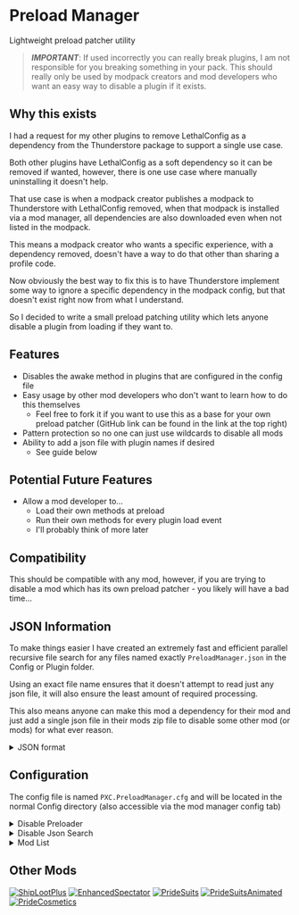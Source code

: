 # Preload Manager
Lightweight preload patcher utility

> **_IMPORTANT_**: If used incorrectly you can really break plugins, I am not responsible for you breaking something in your pack. This should really only be used by modpack creators and mod developers who want an easy way to disable a plugin if it exists.

## Why this exists
I had a request for my other plugins to remove LethalConfig as a dependency from the Thunderstore package to support a single use case.

Both other plugins have LethalConfig as a soft dependency so it can be removed if wanted, however, there is one use case where manually uninstalling it doesn't help.

That use case is when a modpack creator publishes a modpack to Thunderstore with LethalConfig removed, when that modpack is installed via a mod manager, all dependencies are also downloaded even when not listed in the modpack.

This means a modpack creator who wants a specific experience, with a dependency removed, doesn't have a way to do that other than sharing a profile code.

Now obviously the best way to fix this is to have Thunderstore implement some way to ignore a specific dependency in the modpack config, but that doesn't exist right now from what I understand.

So I decided to write a small preload patching utility which lets anyone disable a plugin from loading if they want to.

## Features
- Disables the awake method in plugins that are configured in the config file
- Easy usage by other mod developers who don't want to learn how to do this themselves
  - Feel free to fork it if you want to use this as a base for your own preload patcher (GitHub link can be found in the link at the top right)
- Pattern protection so no one can just use wildcards to disable all mods
- Ability to add a json file with plugin names if desired
  - See guide below

## Potential Future Features
- Allow a mod developer to...
  - Load their own methods at preload
  - Run their own methods for every plugin load event
  - I'll probably think of more later

## Compatibility
This should be compatible with any mod, however, if you are trying to disable a mod which has its own preload patcher - you likely will have a bad time...

## JSON Information
To make things easier I have created an extremely fast and efficient parallel recursive file search for any files named exactly ```PreloadManager.json``` in the Config or Plugin folder.

Using an exact file name ensures that it doesn't attempt to read just any json file, it will also ensure the least amount of required processing.

This also means anyone can make this mod a dependency for their mod and just add a single json file in their mods zip file to disable some other mod (or mods) for what ever reason.

<details>
<summary>JSON format</summary>

The format is very simple and is just a single string array you can learn more [Here](https://www.microfocus.com/documentation/silk-performer/205/en/silkperformer-205-webhelp-en/GUID-0847DE13-2A2F-44F2-A6E7-214CD703BF84.html)

```json
[
  "ModName",
  "SomeOtherModName",
  "AnotherOne"
]
```

</details>

## Configuration
The config file is named ```PXC.PreloadManager.cfg``` and will be located in the normal Config directory (also accessible via the mod manager config tab)

<details>
<summary>Disable Preloader</summary>

Want to disable this preloader entirely? Set this to true and it will just harmlessly return when initialized.

```cfg
## This will disable this preloader entirely
# Setting type: Boolean
# Default value: false
Disable Preloader = false
```

</details>

<details>
<summary>Disable Json Search</summary>

This will disable the parallel recursive file search for any files named exactly ```PreloadManager.json``` in the Config or Plugin folder. I use a very fast and performant method which searches even a modpack with 200+ mods extremely fast and efficiently (average time between 0.10 and 0.20 seconds).

```cfg
## Disable searching for any 'PreloadManager.json' files in the config and plugin directories
# Setting type: Boolean
# Default value: false
Disable Json Search = false
```

</details>

<details>
<summary>Mod List</summary>

This is where a modpack creator can list the mod names to disable, or path to a specific json file using the built in internal location/path variables (This can be used with 'Disable Json Search' if you don't want the file search but still want to use a json file). If this config item is empty (default) then this preloader will basically disable it self during initialization if there is also no json file found in the json search.

> **_NOTE_**: The name used is the name from the _BepInPlugin_ attribute found in every mod, more information on this is in "How to find the correct mod name to use" below

<details>
<summary>How to find the correct mod name to use</summary>

The name used is the name from the **_BepInPlugin_** attribute found in every mod, you can get this name from either of the following methods

#### Console/Log file

If you have the console open, or go and open the log located at "%appdata%\..\LocalLow\ZeekerssRBLX\Lethal Company\Player.log" and look for the line below. This line shows that **_ModName_** is the correct name to use.

```cfg
[Info   :   BepInEx] Loading [ModName 1.1.3]
```

#### Source tab in Thunderstore

Looking at the source of a mod you want to search for the line that starts with "_[BepInPlugin(_" (example below) and when you find it you want to take the middle attribute, this one shows **_ModName_** is the correct name to use (Note: Sometimes mods will use the same name for the first and second attribute).

```cs
[BepInPlugin("PXC.ModName", "ModName", "1.1.3")]
```

---

</details>

```cfg
## This is the list of mods to patch separated by semi-colons (;) and/or a path to a json file
## 
## Internal path variables:
## %ConfigPath% = Config directory
## %PluginPath% = Plugin directory
# Setting type: String
# Default value: 
Mod List = 
```

#### Example
This example shows disabling one specific mod and then all mods found in a json file in the Config directory

```cfg
## This is the list of mods to patch separated by semi-colons (;) and/or a path to a json file
## 
## Internal path variables:
## %ConfigPath% = Config directory
## %PluginPath% = Plugin directory
# Setting type: String
# Default value: 
Mod List = ModName;%ConfigPath%\DisableMods.json
```

</details>

## Other Mods
[![ShipLootPlus](https://gcdn.thunderstore.io/live/repository/icons/PXC-ShipLootPlus-1.0.0.png.128x128_q95.png 'ShipLootPlus')](https://thunderstore.io/c/lethal-company/p/PXC/ShipLootPlus/)
[![EnhancedSpectator](https://gcdn.thunderstore.io/live/repository/icons/PXC-EnhancedSpectator-1.0.2.png.128x128_q95.png 'EnhancedSpectator')](https://thunderstore.io/c/lethal-company/p/PXC/EnhancedSpectator/)
[![PrideSuits](https://gcdn.thunderstore.io/live/repository/icons/PXC-PrideSuits-1.0.2.png.128x128_q95.jpg 'PrideSuits')](https://thunderstore.io/c/lethal-company/p/PXC/PrideSuits/)
[![PrideSuitsAnimated](https://gcdn.thunderstore.io/live/repository/icons/PXC-PrideSuitsAnimated-1.0.1.png.128x128_q95.jpg 'PrideSuitsAnimated')](https://thunderstore.io/c/lethal-company/p/PXC/PrideSuitsAnimated/)
[![PrideCosmetics](https://gcdn.thunderstore.io/live/repository/icons/PXC-PrideCosmetics-1.0.2.png.128x128_q95.png 'PrideCosmetics')](https://thunderstore.io/c/lethal-company/p/PXC/PrideCosmetics/)